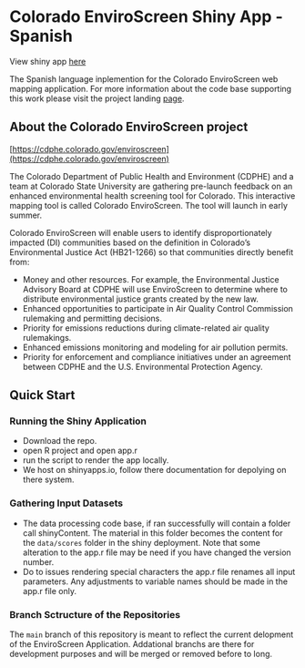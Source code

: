 # Colorado EnviroScreen Shiny App - Spanish

View shiny app [here](https://teeo-cdphe.shinyapps.io/COEnviroScreen_Spanish/)

The Spanish language inplemention for the Colorado EnviroScreen web mapping application. For more information about the code base supporting this work please visit the project landing [page](https://geospatialcentroid.github.io/COEnviroScreen/).


## About the Colorado EnviroScreen project

[https://cdphe.colorado.gov/enviroscreen](https://cdphe.colorado.gov/enviroscreen)

The Colorado Department of Public Health and Environment (CDPHE) and a team at Colorado State University are gathering pre-launch feedback on an enhanced environmental health screening tool for Colorado. This interactive mapping tool is called Colorado EnviroScreen. The tool will launch in early summer.

Colorado EnviroScreen will enable users to identify disproportionately impacted (DI) communities based on the definition in Colorado’s Environmental Justice Act (HB21-1266) so that communities directly benefit from:

- Money and other resources. For example, the Environmental Justice Advisory Board at CDPHE will use EnviroScreen to determine where to distribute environmental justice grants created by the new law.
- Enhanced opportunities to participate in Air Quality Control Commission rulemaking and permitting decisions.
- Priority for emissions reductions during climate-related air quality rulemakings.
- Enhanced emissions monitoring and modeling for air pollution permits.
- Priority for enforcement and compliance initiatives under an agreement between CDPHE and the U.S. Environmental Protection Agency.



## Quick Start

### Running the Shiny Application
- Download the repo.
- open R project and open app.r
- run the script to render the app locally.
- We host on shinyapps.io, follow there documentation for depolying on there system.

### Gathering Input Datasets
- The data processing code base, if ran successfully will contain a folder call shinyContent. The material in this folder becomes the content for the `data/scores` folder in the shiny deployment. Note that some alteration to the app.r file may be need if you have changed the version number.
- Do to issues rendering special characters the app.r file renames all input parameters. Any adjustments to variable names should be made in the app.r file only.

### Branch Sctructure of the Repositories
The `main` branch of this repository is meant to reflect the current delopment of the EnviroScreen Application. Addational branchs are there for development purposes and will be merged or removed before to long.
